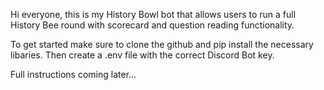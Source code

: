 Hi everyone, this is my History Bowl bot that allows users to run a full History Bee round with scorecard and question reading functionality.

To get started make sure to clone the github and pip install the necessary libaries. Then create a .env file with the correct Discord Bot key.

Full instructions coming later...

